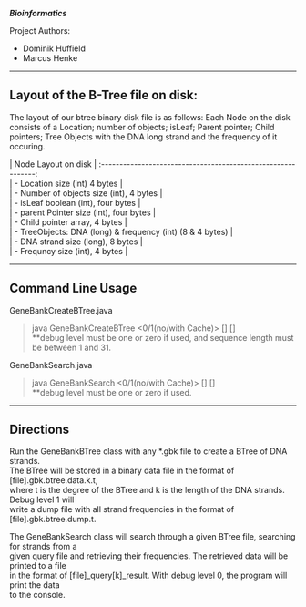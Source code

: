 ***Bioinformatics***
 
Project Authors:   
- Dominik Huffield
- Marcus Henke 


-----------------------------------
Layout of the B-Tree file on disk:
-----------------------------------

The layout of our btree binary disk file is as follows: Each Node on the disk consists of a Location; number of objects; isLeaf; Parent pointer; Child pointers; Tree Objects with the DNA long strand and the frequency of it occuring. 


|                   Node Layout on disk                      |
:------------------------------------------------------------:  
| -  Location size (int) 4 bytes                             |  
| -  Number of objects size (int), 4 bytes                   |  
| -  isLeaf boolean (int), four bytes                        |  
| -  parent Pointer size (int), four bytes                   |  
| -  Child pointer array, 4 bytes                            |  
| -  TreeObjects: DNA (long) & frequency (int) (8 & 4 bytes) |  
| -  DNA strand size (long), 8 bytes                         |  
| -  Frequncy size (int), 4 bytes                            |  
 


----------------------
Command Line Usage
----------------------
GeneBankCreateBTree.java   
>  java GeneBankCreateBTree <0/1(no/with Cache)> <degree> <gbk file> <sequence length> [<cache size>] [<debug level>]  
>   **debug level must be one or zero if used, and sequence length must be between 1 and 31.  
  
GeneBankSearch.java  
>  java GeneBankSearch <0/1(no/with Cache)> <btree file> <query file> [<cache size>] [<debug level>]  
>    **debug level must be one or zero if used.  

----------------------
Directions
----------------------

Run the GeneBankBTree class with any *.gbk file to create a BTree of DNA strands.  
The BTree will be stored in a binary data file in the format of [file].gbk.btree.data.k.t,  
where t is the degree of the BTree and k is the length of the DNA strands. Debug level 1 will  
write a dump file with all strand frequencies in the format of [file].gbk.btree.dump.t.  

The GeneBankSearch class will search through a given BTree file, searching for strands from a  
given query file and retrieving their frequencies. The retrieved data will be printed to a file  
in the format of [file]_query[k]_result. With debug level 0, the program will print the data  
to the console.   
